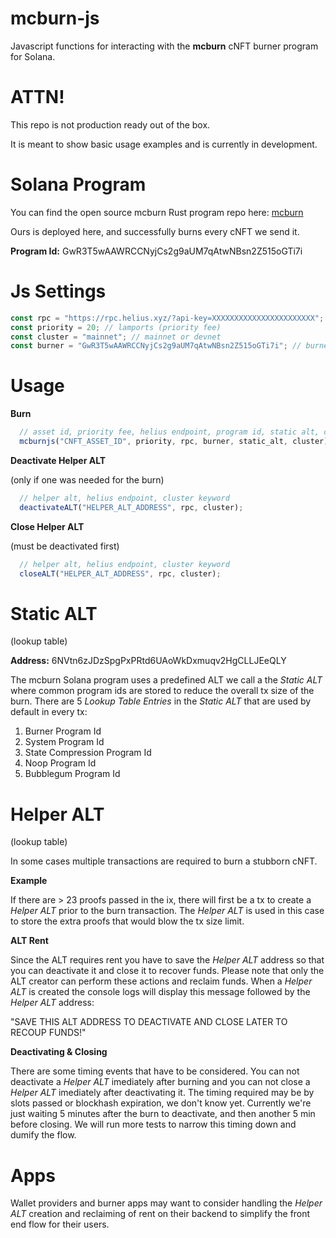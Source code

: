 # mcburn-js

Javascript functions for interacting with the **mcburn** cNFT burner program for Solana.

# ATTN!

This repo is not production ready out of the box. 

It is meant to show basic usage examples and is currently in development.

# Solana Program

You can find the open source mcburn Rust program repo here: [mcburn](https://github.com/honeygrahams2/mcburn)

Ours is deployed here, and successfully burns every cNFT we send it.

**Program Id:** GwR3T5wAAWRCCNyjCs2g9aUM7qAtwNBsn2Z515oGTi7i

# Js Settings

```javascript
const rpc = "https://rpc.helius.xyz/?api-key=XXXXXXXXXXXXXXXXXXXXXXX"; // helius
const priority = 20; // lamports (priority fee)
const cluster = "mainnet"; // mainnet or devnet
const burner = "GwR3T5wAAWRCCNyjCs2g9aUM7qAtwNBsn2Z515oGTi7i"; // burner program
```

# Usage

**Burn**
```javascript
  // asset id, priority fee, helius endpoint, program id, static alt, cluster keyword
  mcburnjs("CNFT_ASSET_ID", priority, rpc, burner, static_alt, cluster);
```

**Deactivate Helper ALT** 

(only if one was needed for the burn)

```javascript
  // helper alt, helius endpoint, cluster keyword
  deactivateALT("HELPER_ALT_ADDRESS", rpc, cluster);
```

**Close Helper ALT** 

(must be deactivated first)

```javascript
  // helper alt, helius endpoint, cluster keyword
  closeALT("HELPER_ALT_ADDRESS", rpc, cluster);
```

# Static ALT
(lookup table)

**Address:** 6NVtn6zJDzSpgPxPRtd6UAoWkDxmuqv2HgCLLJEeQLY

The mcburn Solana program uses a predefined ALT we call a the *Static ALT* where common program ids are stored to reduce the overall tx size of the burn. 
There are 5 *Lookup Table Entries* in the *Static ALT* that are used by default in every tx:

1. Burner Program Id
2. System Program Id
3. State Compression Program Id
4. Noop Program Id
5. Bubblegum Program Id

# Helper ALT
(lookup table)

In some cases multiple transactions are required to burn a stubborn cNFT.

**Example**

If there are > 23 proofs passed in the ix, there will first be a tx to create a *Helper ALT* prior to the burn transaction. The *Helper ALT* is used in this case to store the extra proofs that would blow the tx size limit.

**ALT Rent**

Since the ALT requires rent you have to save the *Helper ALT* address so that you can deactivate it and close it to recover funds. Please note that only the ALT creator can perform these actions and reclaim funds. When a *Helper ALT* is created the console logs will display this message followed by the *Helper ALT* address: 

"SAVE THIS ALT ADDRESS TO DEACTIVATE AND CLOSE LATER TO RECOUP FUNDS!"

**Deactivating & Closing**

There are some timing events that have to be considered. You can not deactivate a *Helper ALT* imediately after burning and you can not close a *Helper ALT* imediately after deactivating it. The timing required may be by slots passed or blockhash expiration, we don't know yet. Currently we're just waiting 5 minutes after the burn to deactivate, and then another 5 min before closing. We will run more tests to narrow this timing down and dumify the flow.

# Apps

Wallet providers and burner apps may want to consider handling the *Helper ALT* creation and reclaiming of rent on their backend to simplify the front end flow for their users.
